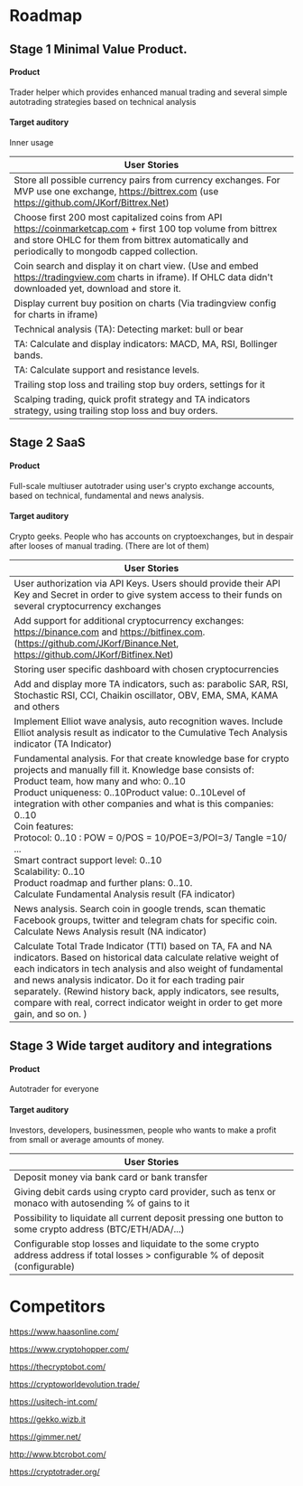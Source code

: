# Roadmap
## Stage 1 Minimal Value Product.

#### Product

Trader helper which provides enhanced manual trading and several simple autotrading strategies based on technical analysis 

#### Target auditory

Inner usage

| User Stories                                                 |
| ------------------------------------------------------------ |
| Store all possible currency pairs from currency exchanges. For MVP use one exchange, https://bittrex.com (use https://github.com/JKorf/Bittrex.Net) |
| Choose first 200 most capitalized coins from API https://coinmarketcap.com + first 100 top volume from bittrex and store OHLC for them from bittrex automatically and periodically to mongodb capped collection. |
| Coin search and display it on chart view. (Use and embed https://tradingview.com charts in iframe). If OHLC data didn't downloaded yet, download and store it. |
| Display current buy position on charts (Via tradingview config for charts in iframe) |
| Technical analysis (TA): Detecting market: bull or bear      |
| TA: Calculate and display indicators: MACD, MA, RSI, Bollinger bands. |
| TA: Calculate support and resistance levels.                 |
| Trailing stop loss and trailing stop buy orders, settings for it |
| Scalping trading, quick profit strategy and TA indicators strategy, using trailing stop loss and buy orders. |

## Stage 2 SaaS

#### Product

Full-scale multiuser autotrader using user's crypto exchange accounts, based on technical, fundamental and news analysis.

#### Target auditory

Crypto geeks. People who has accounts on cryptoexchanges, but in despair after looses of manual trading. (There are lot of them)

| User Stories                                                 |
| ------------------------------------------------------------ |
| User authorization via API Keys. Users should provide their API Key and Secret in order to give system access to their funds on several cryptocurrency exchanges |
| Add support for additional cryptocurrency exchanges: https://binance.com and https://bitfinex.com. (https://github.com/JKorf/Binance.Net, https://github.com/JKorf/Bitfinex.Net) |
| Storing user specific dashboard with chosen cryptocurrencies |
| Add and display more TA indicators, such as: parabolic SAR, RSI, Stochastic RSI, CCI, Chaikin oscillator, OBV, EMA, SMA, KAMA and others |
| Implement Elliot wave analysis, auto recognition waves. Include Elliot analysis result as indicator to the Cumulative Tech Analysis indicator (TA Indicator) |
| Fundamental analysis. For that create knowledge base for crypto projects and manually fill it. Knowledge base consists of:<br />Product team, how many and who: 0..10<br />Product uniqueness: 0..10Product value: 0..10Level of integration with other companies and what is this companies: 0..10<br />Coin features: <br />Protocol: 0..10 : POW = 0/POS = 10/POE=3/POI=3/ Tangle =10/ ...  <br />Smart contract support level: 0..10<br />Scalability: 0..10<br />Product roadmap and further plans: 0..10. <br />Calculate Fundamental Analysis result (FA indicator) |
| News analysis. Search coin in google trends, scan thematic Facebook groups, twitter and telegram chats for specific coin. <br />Calculate News Analysis result (NA indicator) |
| Calculate Total Trade Indicator (TTI) based on TA, FA and NA indicators. Based on historical data calculate relative weight of each indicators in tech analysis and also weight of fundamental and news analysis indicator. Do it for each trading pair separately. (Rewind history back, apply indicators, see results, compare with real, correct indicator weight in order to get more gain, and so on. ) |

## Stage 3 Wide target auditory and integrations

#### Product

Autotrader for everyone

#### Target auditory

Investors, developers, businessmen, people who wants to make a profit from small or average amounts of money. 

| User Stories                                                 |
| ------------------------------------------------------------ |
| Deposit money via bank card or bank transfer                 |
| Giving debit cards using crypto card provider, such as tenx or monaco with autosending % of gains to it |
| Possibility to liquidate all current deposit pressing one button to some crypto address (BTC/ETH/ADA/...) |
| Configurable stop losses and liquidate to the some crypto address address if total losses > configurable % of deposit (configurable) |

# Competitors

https://www.haasonline.com/

https://www.cryptohopper.com/

https://thecryptobot.com/

https://cryptoworldevolution.trade/

https://usitech-int.com/

https://gekko.wizb.it

https://gimmer.net/

http://www.btcrobot.com/

https://cryptotrader.org/